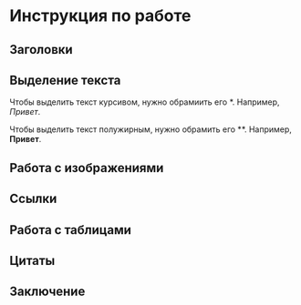 # Инструкция по работе
## Заголовки
## Выделение текста
Чтобы выделить текст курсивом, нужно обрамиить его *. Например, *Привет*.

Чтобы выделить текст полужирным, нужно обрамить его **. Например, **Привет**.
## Работа с изображениями
## Ссылки
## Работа с таблицами
## Цитаты
## Заключение

